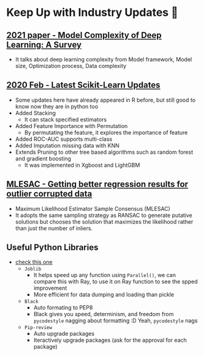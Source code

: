 # Keep Up with Industry Updates 🌺

## [2021 paper - Model Complexity of Deep Learning: A Survey][4]
* It talks about deep learning complexity from Model framework, Model size, Optimization process, Data complexity


## [2020 Feb - Latest Scikit-Learn Updates][1]
* Some updates here have already appeared in R before, but still good to know now they are in python too
* Added Stacking
  * It can stack specified estimators
* Added Feature Importance with Permutation
  * By permutating the feature, it explores the importance of feature
* Added ROC-AUC supports multi-class
* Added Imputation missing data with KNN
* Extends Pruning to other tree based algorithms such as random forest and gradient boosting
  * It was implemented in Xgboost and LightGBM

## [MLESAC - Getting better regression results for outlier corrupted data][3]
* Maximum Likelihood Estimator Sample Consensus (MLESAC)
* It adopts the same sampling strategy as RANSAC to generate putative solutions but chooses the solution that maximizes the likelihood rather than just the number of inliers. 


## Useful Python Libraries
* [check this one][2]
  * `Joblib`
    * It helps speed up any function using `Parallel()`, we can compare this with Ray, to use it on Ray function to see the spped improvement
    * More efficient for data dumping and loading than pickle
  * `Black`
    * Auto formating to PEP8
    * Black gives you speed, determinism, and freedom from `pycodestyle` nagging about formatting :D Yeah, `pycodestyle` nags
  * `Pip-review`
    * Auto upgrade packages
    * Iteractively upgrade packages (ask for the approval for each package)
    


[1]:https://www.analyticsvidhya.com/blog/2020/02/everything-you-should-know-scikit-learn/?utm_source=feedburner&utm_medium=email&utm_campaign=Feed%3A+AnalyticsVidhya+%28Analytics+Vidhya%29
[2]:https://www.analyticsvidhya.com/blog/2021/01/5-python-packages-every-data-scientist-must-know/?utm_source=feedburner&utm_medium=email&utm_campaign=Feed%3A+AnalyticsVidhya+%28Analytics+Vidhya%29
[3]:https://www.analyticsvidhya.com/blog/2021/02/new-approach-for-regression-analysis-ransac-and-mlesac/?utm_source=feedburner&utm_medium=email&utm_campaign=Feed%3A+AnalyticsVidhya+%28Analytics+Vidhya%29#_ftn5
[4]:https://arxiv.org/pdf/2103.05127.pdf
